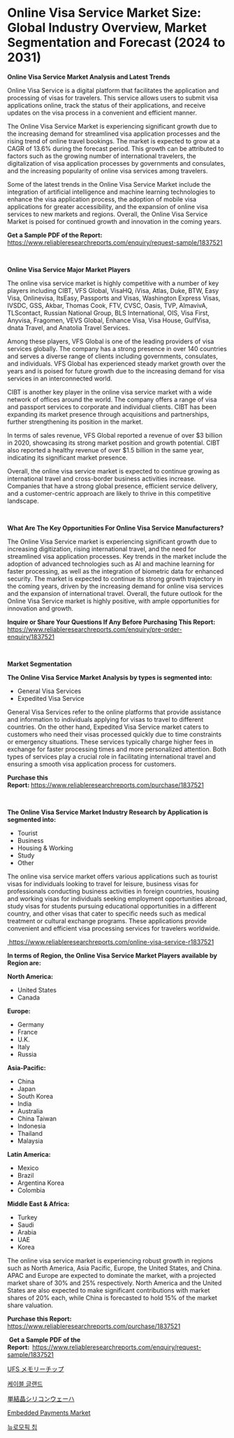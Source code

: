 <p><h1>Online Visa Service Market Size: Global Industry Overview, Market Segmentation and Forecast (2024 to 2031)</h1></p><p><strong>Online Visa Service Market Analysis and Latest Trends</strong></p>
<p><p>Online Visa Service is a digital platform that facilitates the application and processing of visas for travelers. This service allows users to submit visa applications online, track the status of their applications, and receive updates on the visa process in a convenient and efficient manner.</p><p>The Online Visa Service Market is experiencing significant growth due to the increasing demand for streamlined visa application processes and the rising trend of online travel bookings. The market is expected to grow at a CAGR of 13.6% during the forecast period. This growth can be attributed to factors such as the growing number of international travelers, the digitalization of visa application processes by governments and consulates, and the increasing popularity of online visa services among travelers.</p><p>Some of the latest trends in the Online Visa Service Market include the integration of artificial intelligence and machine learning technologies to enhance the visa application process, the adoption of mobile visa applications for greater accessibility, and the expansion of online visa services to new markets and regions. Overall, the Online Visa Service Market is poised for continued growth and innovation in the coming years.</p></p>
<p><strong>Get a Sample PDF of the Report:&nbsp;</strong> <a href="https://www.reliableresearchreports.com/enquiry/request-sample/1837521">https://www.reliableresearchreports.com/enquiry/request-sample/1837521</a></p>
<p>&nbsp;</p>
<p><strong>Online Visa Service Major Market Players</strong></p>
<p><p>The online visa service market is highly competitive with a number of key players including CIBT, VFS Global, VisaHQ, iVisa, Atlas, Duke, BTW, Easy Visa, Onlinevisa, ItsEasy, Passports and Visas, Washington Express Visas, IVSDC, GSS, Akbar, Thomas Cook, FTV, CVSC, Oasis, TVP, AlmavivA, TLScontact, Russian National Group, BLS International, OIS, Visa First, Anyvisa, Fragomen, VEVS Global, Enhance Visa, Visa House, GulfVisa, dnata Travel, and Anatolia Travel Services.</p><p>Among these players, VFS Global is one of the leading providers of visa services globally. The company has a strong presence in over 140 countries and serves a diverse range of clients including governments, consulates, and individuals. VFS Global has experienced steady market growth over the years and is poised for future growth due to the increasing demand for visa services in an interconnected world.</p><p>CIBT is another key player in the online visa service market with a wide network of offices around the world. The company offers a range of visa and passport services to corporate and individual clients. CIBT has been expanding its market presence through acquisitions and partnerships, further strengthening its position in the market.</p><p>In terms of sales revenue, VFS Global reported a revenue of over $3 billion in 2020, showcasing its strong market position and growth potential. CIBT also reported a healthy revenue of over $1.5 billion in the same year, indicating its significant market presence.</p><p>Overall, the online visa service market is expected to continue growing as international travel and cross-border business activities increase. Companies that have a strong global presence, efficient service delivery, and a customer-centric approach are likely to thrive in this competitive landscape.</p></p>
<p>&nbsp;</p>
<p><strong>What Are The Key Opportunities For Online Visa Service Manufacturers?</strong></p>
<p><p>The Online Visa Service market is experiencing significant growth due to increasing digitization, rising international travel, and the need for streamlined visa application processes. Key trends in the market include the adoption of advanced technologies such as AI and machine learning for faster processing, as well as the integration of biometric data for enhanced security. The market is expected to continue its strong growth trajectory in the coming years, driven by the increasing demand for online visa services and the expansion of international travel. Overall, the future outlook for the Online Visa Service market is highly positive, with ample opportunities for innovation and growth.</p></p>
<p><strong>Inquire or Share Your Questions If Any Before Purchasing This Report:</strong> <a href="https://www.reliableresearchreports.com/enquiry/pre-order-enquiry/1837521">https://www.reliableresearchreports.com/enquiry/pre-order-enquiry/1837521</a></p>
<p>&nbsp;</p>
<p><strong>Market Segmentation</strong></p>
<p><strong>The Online Visa Service Market Analysis by types is segmented into:</strong></p>
<p><ul><li>General Visa Services</li><li>Expedited Visa Service</li></ul></p>
<p><p>General Visa Services refer to the online platforms that provide assistance and information to individuals applying for visas to travel to different countries. On the other hand, Expedited Visa Service market caters to customers who need their visas processed quickly due to time constraints or emergency situations. These services typically charge higher fees in exchange for faster processing times and more personalized attention. Both types of services play a crucial role in facilitating international travel and ensuring a smooth visa application process for customers.</p></p>
<p><strong>Purchase this Report:&nbsp;</strong><a href="https://www.reliableresearchreports.com/purchase/1837521">https://www.reliableresearchreports.com/purchase/1837521</a></p>
<p>&nbsp;</p>
<p><strong>The Online Visa Service Market Industry Research by Application is segmented into:</strong></p>
<p><ul><li>Tourist</li><li>Business</li><li>Housing & Working</li><li>Study</li><li>Other</li></ul></p>
<p><p>The online visa service market offers various applications such as tourist visas for individuals looking to travel for leisure, business visas for professionals conducting business activities in foreign countries, housing and working visas for individuals seeking employment opportunities abroad, study visas for students pursuing educational opportunities in a different country, and other visas that cater to specific needs such as medical treatment or cultural exchange programs. These applications provide convenient and efficient visa processing services for travelers worldwide.</p></p>
<p><a href="https://www.reliableresearchreports.com/online-visa-service-r1837521">&nbsp;https://www.reliableresearchreports.com/online-visa-service-r1837521</a></p>
<p><strong>In terms of Region, the Online Visa Service Market Players available by Region are:</strong></p>
<p>
    <p> <strong> North America: </strong>
        <ul>
            <li>United States</li>
            <li>Canada</li>
        </ul>
        </p> 
    <p> <strong> Europe: </strong>
        <ul>
            <li>Germany</li>
            <li>France</li>
            <li>U.K.</li>
            <li>Italy</li>
            <li>Russia</li>
        </ul>
        </p> 
    <p> <strong> Asia-Pacific: </strong>
        <ul>
            <li>China</li>
            <li>Japan</li>
            <li>South Korea</li>
            <li>India</li>
            <li>Australia</li>
            <li>China Taiwan</li>
            <li>Indonesia</li>
            <li>Thailand</li>
            <li>Malaysia</li>
        </ul>
        </p> 
    <p> <strong> Latin America: </strong>
        <ul>
            <li>Mexico</li>
            <li>Brazil</li>
            <li>Argentina Korea</li>
            <li>Colombia</li>
        </ul>
        </p> 
    <p> <strong> Middle East & Africa: </strong>
        <ul>
            <li>Turkey</li>
            <li>Saudi</li>
            <li>Arabia</li>
            <li>UAE</li>
            <li>Korea</li>
        </ul>
    </p>
    </p>
<p><p>The online visa service market is experiencing robust growth in regions such as North America, Asia Pacific, Europe, the United States, and China. APAC and Europe are expected to dominate the market, with a projected market share of 30% and 25% respectively. North America and the United States are also expected to make significant contributions with market shares of 20% each, while China is forecasted to hold 15% of the market share valuation.</p></p>
<p><strong>Purchase this Report: </strong><a href="https://www.reliableresearchreports.com/purchase/1837521">https://www.reliableresearchreports.com/purchase/1837521</a></p>
<p>&nbsp;<strong>Get a Sample PDF of the Report:&nbsp;&nbsp;</strong><a href="https://www.reliableresearchreports.com/enquiry/request-sample/1837521">https://www.reliableresearchreports.com/enquiry/request-sample/1837521</a></p>
<p><strong></strong></p>
<p><p><a href="https://medium.com/@at15984/ufs%E3%83%A1%E3%83%A2%E3%83%AA%E3%83%81%E3%83%83%E3%83%97%E3%81%AE%E5%B8%82%E5%A0%B4%E3%82%B7%E3%82%A7%E3%82%A2%E3%81%AE%E9%80%B2%E5%8C%96%E3%81%A8%E5%B8%82%E5%A0%B4%E6%88%90%E9%95%B7%E3%83%88%E3%83%AC%E3%83%B3%E3%83%892024%E5%B9%B4%E3%81%8B%E3%82%892031%E5%B9%B4%E3%81%BE%E3%81%A7-473e12a5d344">UFS メモリーチップ</a></p><p><a href="https://medium.com/@georgebesoiu20221/%EC%BC%80%EC%9D%B4%EB%B8%94-%EB%9E%9C%EC%A6%88-%EC%8B%9C%EC%9E%A5-%EC%8B%9C%EC%9E%A5-cagr-%EC%8B%9C%EC%9E%A5-%ED%8A%B8%EB%A0%8C%EB%93%9C-%EB%B0%8F-%EC%84%B1%EC%9E%A5-%EC%A0%84%EB%9E%B5%EC%97%90-%EB%8C%80%ED%95%9C-%ED%86%B5%EC%B0%B0%EB%A0%A5-c23174a66d23">케이블 글랜드</a></p><p><a href="https://medium.com/@rebekaanderson14/%E5%8D%98%E7%B5%90%E6%99%B6%E3%82%B7%E3%83%AA%E3%82%B3%E3%83%B3%E3%82%A6%E3%82%A7%E3%83%BC%E3%83%8F%E3%83%BC%E5%B8%82%E5%A0%B4%E5%88%86%E6%9E%90-%E3%81%9D%E3%81%AEcagr-%E5%B8%82%E5%A0%B4%E3%82%BB%E3%82%B0%E3%83%A1%E3%83%B3%E3%83%86%E3%83%BC%E3%82%B7%E3%83%A7%E3%83%B3%E3%81%8A%E3%82%88%E3%81%B3%E3%82%B0%E3%83%AD%E3%83%BC%E3%83%90%E3%83%AB%E7%94%A3%E6%A5%AD%E6%A6%82%E8%A6%81-9a67408c0c46">単結晶シリコンウェーハ</a></p><p><a href="https://github.com/lubmix/Market-Research-Report-List-2/blob/main/embedded-payments-market.md">Embedded Payments Market</a></p><p><a href="https://medium.com/@dudleyferry/%EB%89%B4%EB%A1%9C%EB%AA%A8%ED%94%BD-%EC%B9%A9-%EC%8B%9C%EC%9E%A5-%EC%8B%9C%EC%9E%A5-cagr-%EC%8B%9C%EC%9E%A5-%EB%8F%99%ED%96%A5-%EB%B0%8F-%EC%84%B1%EC%9E%A5-%EC%A0%84%EB%9E%B5%EC%97%90-%EB%8C%80%ED%95%9C-%ED%86%B5%EC%B0%B0%EB%A0%A5-bbec87baefab">뉴로모픽 칩</a></p></p>